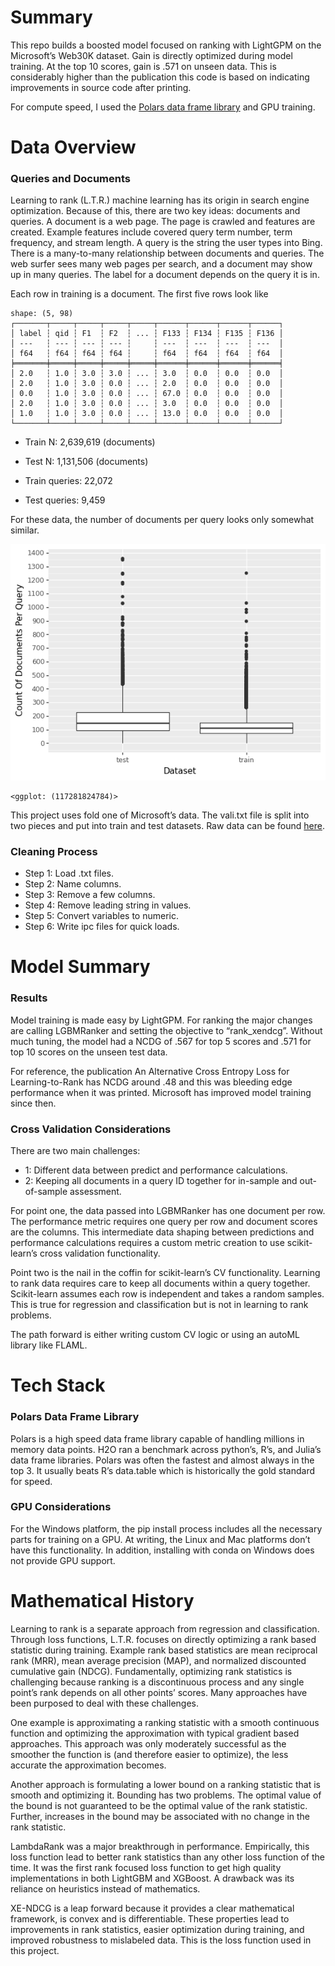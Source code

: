 
# Summary

This repo builds a boosted model focused on ranking with LightGPM on the
Microsoft’s Web30K dataset. Gain is directly optimized during model
training. At the top 10 scores, gain is .571 on unseen data. This is
considerably higher than the publication this code is based on
indicating improvements in source code after printing.

For compute speed, I used the [Polars data frame
library](https://www.pola.rs) and GPU training.

# Data Overview

### Queries and Documents

Learning to rank (L.T.R.) machine learning has its origin in search
engine optimization. Because of this, there are two key ideas: documents
and queries. A document is a web page. The page is crawled and features
are created. Example features include covered query term number, term
frequency, and stream length. A query is the string the user types into
Bing. There is a many-to-many relationship between documents and
queries. The web surfer sees many web pages per search, and a document
may show up in many queries. The label for a document depends on the
query it is in.

Each row in training is a document. The first five rows look like

    shape: (5, 98)
    ┌───────┬─────┬─────┬─────┬─────┬──────┬──────┬──────┬──────┐
    │ label ┆ qid ┆ F1  ┆ F2  ┆ ... ┆ F133 ┆ F134 ┆ F135 ┆ F136 │
    │ ---   ┆ --- ┆ --- ┆ --- ┆     ┆ ---  ┆ ---  ┆ ---  ┆ ---  │
    │ f64   ┆ f64 ┆ f64 ┆ f64 ┆     ┆ f64  ┆ f64  ┆ f64  ┆ f64  │
    ╞═══════╪═════╪═════╪═════╪═════╪══════╪══════╪══════╪══════╡
    │ 2.0   ┆ 1.0 ┆ 3.0 ┆ 3.0 ┆ ... ┆ 3.0  ┆ 0.0  ┆ 0.0  ┆ 0.0  │
    │ 2.0   ┆ 1.0 ┆ 3.0 ┆ 0.0 ┆ ... ┆ 2.0  ┆ 0.0  ┆ 0.0  ┆ 0.0  │
    │ 0.0   ┆ 1.0 ┆ 3.0 ┆ 0.0 ┆ ... ┆ 67.0 ┆ 0.0  ┆ 0.0  ┆ 0.0  │
    │ 2.0   ┆ 1.0 ┆ 3.0 ┆ 0.0 ┆ ... ┆ 3.0  ┆ 0.0  ┆ 0.0  ┆ 0.0  │
    │ 1.0   ┆ 1.0 ┆ 3.0 ┆ 0.0 ┆ ... ┆ 13.0 ┆ 0.0  ┆ 0.0  ┆ 0.0  │
    └───────┴─────┴─────┴─────┴─────┴──────┴──────┴──────┴──────┘

- Train N: 2,639,619 (documents)

- Test N: 1,131,506 (documents)

- Train queries: 22,072

- Test queries: 9,459

For these data, the number of documents per query looks only somewhat
similar.

![](README_files/figure-commonmark/cell-4-output-1.png)

    <ggplot: (117281824784)>

This project uses fold one of Microsoft’s data. The vali.txt file is
split into two pieces and put into train and test datasets. Raw data can
be found [here](https://www.microsoft.com/en-us/research/project/mslr/).

### Cleaning Process

- Step 1: Load .txt files.
- Step 2: Name columns.
- Step 3: Remove a few columns.
- Step 4: Remove leading string in values.
- Step 5: Convert variables to numeric.
- Step 6: Write ipc files for quick loads.

# Model Summary

### Results

Model training is made easy by LightGPM. For ranking the major changes
are calling LGBMRanker and setting the objective to “rank_xendcg”.
Without much tuning, the model had a NCDG of .567 for top 5 scores and
.571 for top 10 scores on the unseen test data.

For reference, the publication An Alternative Cross Entropy Loss for
Learning-to-Rank has NCDG around .48 and this was bleeding edge
performance when it was printed. Microsoft has improved model training
since then.

### Cross Validation Considerations

There are two main challenges:

- 1: Different data between predict and performance calculations.
- 2: Keeping all documents in a query ID together for in-sample and
  out-of-sample assessment.

For point one, the data passed into LGBMRanker has one document per row.
The performance metric requires one query per row and document scores
are the columns. This intermediate data shaping between predictions and
performance calculations requires a custom metric creation to use
scikit-learn’s cross validation functionality.

Point two is the nail in the coffin for scikit-learn’s CV functionality.
Learning to rank data requires care to keep all documents within a query
together. Scikit-learn assumes each row is independent and takes a
random samples. This is true for regression and classification but is
not in learning to rank problems.

The path forward is either writing custom CV logic or using an autoML
library like FLAML.

# Tech Stack

### Polars Data Frame Library

Polars is a high speed data frame library capable of handling millions
in memory data points. H2O ran a benchmark across python’s, R’s, and
Julia’s data frame libraries. Polars was often the fastest and almost
always in the top 3. It usually beats R’s data.table which is
historically the gold standard for speed.

### GPU Considerations

For the Windows platform, the pip install process includes all the
necessary parts for training on a GPU. At writing, the Linux and Mac
platforms don’t have this functionality. In addition, installing with
conda on Windows does not provide GPU support.

# Mathematical History

Learning to rank is a separate approach from regression and
classification. Through loss functions, L.T.R. focuses on directly
optimizing a rank based statistic during training. Example rank based
statistics are mean reciprocal rank (MRR), mean average precision (MAP),
and normalized discounted cumulative gain (NDCG). Fundamentally,
optimizing rank statistics is challenging because ranking is a
discontinuous process and any single point’s rank depends on all other
points’ scores. Many approaches have been purposed to deal with these
challenges.

One example is approximating a ranking statistic with a smooth
continuous function and optimizing the approximation with typical
gradient based approaches. This approach was only moderately successful
as the smoother the function is (and therefore easier to optimize), the
less accurate the approximation becomes.

Another approach is formulating a lower bound on a ranking statistic
that is smooth and optimizing it. Bounding has two problems. The optimal
value of the bound is not guaranteed to be the optimal value of the rank
statistic. Further, increases in the bound may be associated with no
change in the rank statistic.

LambdaRank was a major breakthrough in performance. Empirically, this
loss function lead to better rank statistics than any other loss
function of the time. It was the first rank focused loss function to get
high quality implementations in both LightGBM and XGBoost. A drawback
was its reliance on heuristics instead of mathematics.

XE-NDCG is a leap forward because it provides a clear mathematical
framework, is convex and is differentiable. These properties lead to
improvements in rank statistics, easier optimization during training,
and improved robustness to mislabeled data. This is the loss function
used in this project.
